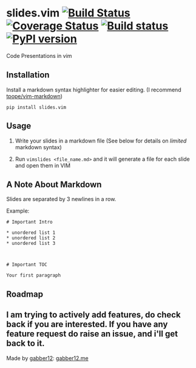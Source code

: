 # slides.vim [![Build Status](https://travis-ci.org/gabber12/slides.vim.svg?branch=master)](https://travis-ci.org/gabber12/slides.vim) [![Coverage Status](https://coveralls.io/repos/github/gabber12/slides.vim/badge.svg)](https://coveralls.io/github/gabber12/slides.vim) [![Build status](https://ci.appveyor.com/api/projects/status/468l3o3s522k0vpt?svg=true)](https://ci.appveyor.com/project/gabber12/slides-vim) [![PyPI version](https://badge.fury.io/py/slides.vim.svg)](https://badge.fury.io/py/slides.vim)

Code Presentations in vim


## Installation

Install a markdown syntax highlighter for easier editing. (I recommend [tpope/vim-markdown](http://github.com/tpope/vim-markdown))


```
pip install slides.vim
```

## Usage

1. Write your slides in a markdown file (See below for details on _limited_ markdown syntax)

2. Run `vimslides <file_name.md>` and it will generate a file for each slide and open them in VIM



## A Note About Markdown

Slides are separated by 3 newlines in a row.

Example:

```
# Important Intro

* unordered list 1
* unordered list 2
* unordered list 3



# Important TOC

Your first paragraph
```

## Roadmap
I am trying to actively add features, do check back if you are interested.
If you have any feature request do raise an issue, and i'll get back to it.
---------------------

Made by [gabber12](http://github.com/gabber12): [gabber12.me](http://gabber12.me)
